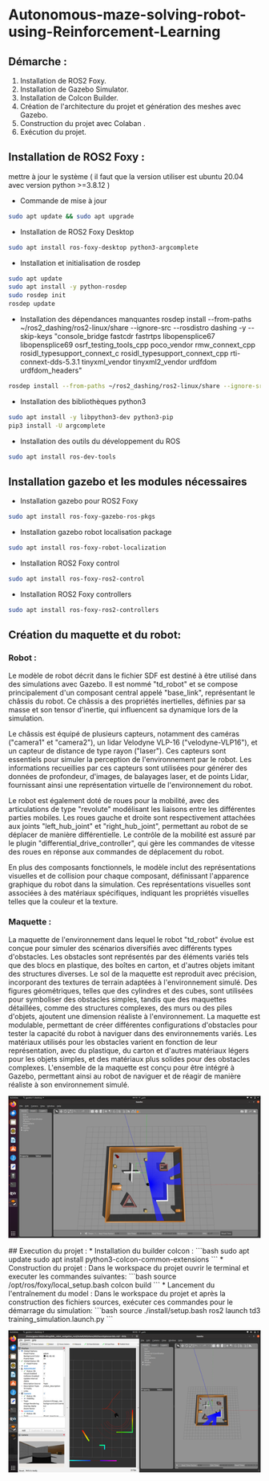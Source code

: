 # Autonomous-maze-solving-robot-using-Reinforcement-Learning
  ## Démarche :
1. Installation de ROS2 Foxy.
2.	Installation de Gazebo Simulator.
3. Installation de Colcon  Builder.
4.	Création de l'architecture du projet et génération des meshes avec Gazebo.
5.	Construction du projet avec Colaban .
6.	Exécution du projet.

  ## Installation de ROS2 Foxy :
mettre à jour le système ( il faut que la version utiliser est ubuntu 20.04 avec version python >=3.8.12 )
* Commande de mise à jour
```bash
sudo apt update && sudo apt upgrade
```
* Installation de ROS2 Foxy Desktop
```bash
sudo apt install ros-foxy-desktop python3-argcomplete
```
* Installation et initialisation de rosdep
```bash
sudo apt update
sudo apt install -y python-rosdep
sudo rosdep init
rosdep update
```
* Installation des dépendances manquantes 
rosdep install --from-paths ~/ros2_dashing/ros2-linux/share --ignore-src --rosdistro dashing -y --skip-keys "console_bridge fastcdr fastrtps libopensplice67 libopensplice69 osrf_testing_tools_cpp poco_vendor rmw_connext_cpp rosidl_typesupport_connext_c rosidl_typesupport_connext_cpp rti-connext-dds-5.3.1 tinyxml_vendor tinyxml2_vendor urdfdom urdfdom_headers"
```bash
rosdep install --from-paths ~/ros2_dashing/ros2-linux/share --ignore-src --rosdistro dashing -y --skip-keys "console_bridge fastcdr fastrtps libopensplice67 libopensplice69 osrf_testing_tools_cpp poco_vendor rmw_connext_cpp rosidl_typesupport_connext_c rosidl_typesupport_connext_cpp rti-connext-dds-5.3.1 tinyxml_vendor tinyxml2_vendor urdfdom urdfdom_headers"
```
* Installation des bibliothèques python3
```bash
sudo apt install -y libpython3-dev python3-pip
pip3 install -U argcomplete
```
* Installation des outils du développement du ROS
```bash
sudo apt install ros-dev-tools
```
  ## Installation gazebo et les modules nécessaires
* Installation gazebo pour ROS2 Foxy
```bash
sudo apt install ros-foxy-gazebo-ros-pkgs
```
* Installation gazebo robot localisation package
```bash
sudo apt install ros-foxy-robot-localization
```
* Installation ROS2 Foxy control
```bash
sudo apt install ros-foxy-ros2-control
```
* Installation ROS2 Foxy controllers
```bash
sudo apt install ros-foxy-ros2-controllers
```
  ## Création du maquette et du robot:
   ### Robot :
 Le modèle de robot décrit dans le fichier SDF est destiné à être utilisé dans des simulations avec Gazebo. Il est nommé "td_robot" et se compose principalement d'un composant central appelé "base_link", représentant le châssis du robot. Ce châssis a des propriétés inertielles, définies par sa masse et son tensor d'inertie, qui influencent sa dynamique lors de la simulation.

Le châssis est équipé de plusieurs capteurs, notamment des caméras ("camera1" et "camera2"), un lidar Velodyne VLP-16 ("velodyne-VLP16"), et un capteur de distance de type rayon ("laser"). Ces capteurs sont essentiels pour simuler la perception de l'environnement par le robot. Les informations recueillies par ces capteurs sont utilisées pour générer des données de profondeur, d'images, de balayages laser, et de points Lidar, fournissant ainsi une représentation virtuelle de l'environnement du robot.

Le robot est également doté de roues pour la mobilité, avec des articulations de type "revolute" modélisant les liaisons entre les différentes parties mobiles. Les roues gauche et droite sont respectivement attachées aux joints "left_hub_joint" et "right_hub_joint", permettant au robot de se déplacer de manière différentielle. Le contrôle de la mobilité est assuré par le plugin "differential_drive_controller", qui gère les commandes de vitesse des roues en réponse aux commandes de déplacement du robot.

En plus des composants fonctionnels, le modèle inclut des représentations visuelles et de collision pour chaque composant, définissant l'apparence graphique du robot dans la simulation. Ces représentations visuelles sont associées à des matériaux spécifiques, indiquant les propriétés visuelles telles que la couleur et la texture.
  ### Maquette :
 La maquette de l'environnement dans lequel le robot "td_robot" évolue est conçue pour simuler des scénarios diversifiés avec différents types d'obstacles. Les obstacles sont représentés par des éléments variés tels que des blocs en plastique, des boîtes en carton, et d'autres objets imitant des structures diverses. Le sol de la maquette est reproduit avec précision, incorporant des textures de terrain adaptées à l'environnement simulé. Des figures géométriques, telles que des cylindres et des cubes, sont utilisées pour symboliser des obstacles simples, tandis que des maquettes détaillées, comme des structures complexes, des murs ou des piles d'objets, ajoutent une dimension réaliste à l'environnement. La maquette est modulable, permettant de créer différentes configurations d'obstacles pour tester la capacité du robot à naviguer dans des environnements variés. Les matériaux utilisés pour les obstacles varient en fonction de leur représentation, avec du plastique, du carton et d'autres matériaux légers pour les objets simples, et des matériaux plus solides pour des obstacles complexes. L'ensemble de la maquette est conçu pour être intégré à Gazebo, permettant ainsi au robot de naviguer et de réagir de manière réaliste à son environnement simulé.
<p align="center">
  <img src="files/image1.png" alt="world" />
</p>
## Execution du projet :
* Installation du builder colcon :
 ```bash
sudo apt update
sudo apt install python3-colcon-common-extensions
 ```
* Construction du projet :
Dans le workspace du projet ouvrir le terminal et executer les commandes suivantes:
```bash
source /opt/ros/foxy/local_setup.bash
colcon build
```
* Lancement du l'entraînement du model :
Dans le workspace du projet et après la construction des fichiers sources, exécuter ces commandes pour le démarrage du simulation:
```bash
source ./install/setup.bash
ros2 launch td3 training_simulation.launch.py
```
<p align="center">
  <img src="files/image2.png" alt="Simulation" />
</p>
